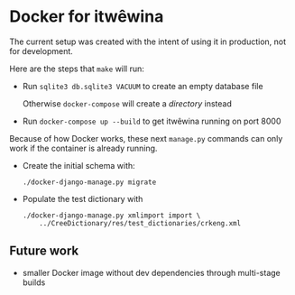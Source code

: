 # Docker for itwêwina

The current setup was created with the intent of using it in production,
not for development.

Here are the steps that `make` will run:

  - Run `sqlite3 db.sqlite3 VACUUM` to create an empty database file

    Otherwise `docker-compose` will create a *directory* instead

  - Run `docker-compose up --build` to get itwêwina running on port 8000

Because of how Docker works, these next `manage.py` commands can only work
if the container is already running.

  - Create the initial schema with:

        ./docker-django-manage.py migrate

  - Populate the test dictionary with

        ./docker-django-manage.py xmlimport import \
            ../CreeDictionary/res/test_dictionaries/crkeng.xml

## Future work

  - smaller Docker image without dev dependencies through multi-stage
    builds
